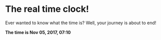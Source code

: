# The real time clock!

Ever wanted to know what the time is? Well, your journey is about to end!

**The time is Nov 05, 2017, 07:10**